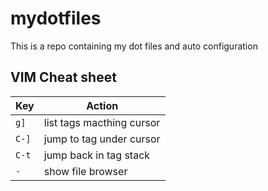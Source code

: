 # mydotfiles

This is a repo containing my dot files and auto configuration

## VIM Cheat sheet
Key   | Action
------|---------------
`g]`  | list tags macthing cursor
`C-]` | jump to tag under cursor
`C-t` | jump back in tag stack
`-`   | show file browser

